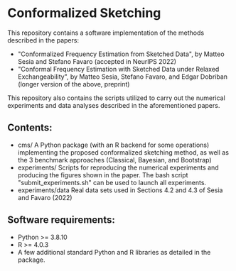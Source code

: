 # Conformalized Sketching

This repository contains a software implementation of the methods described in the papers:
 - "Conformalized Frequency Estimation from Sketched Data", by Matteo Sesia and Stefano Favaro (accepted in NeurIPS 2022)
 - "Conformal Frequency Estimation with Sketched Data under Relaxed Exchangeability", by Matteo Sesia, Stefano Favaro, and Edgar Dobriban (longer version of the above, preprint)


This repository also contains the scripts utilized to carry out the numerical experiments and data analyses described in the aforementioned papers.

## Contents:
 - cms/             A Python package (with an R backend for some operations) implementing the proposed conformalized sketching method, as well as the 3 benchmark approaches (Classical, Bayesian, and Bootstrap)
 - experiments/     Scripts for reproducing the numerical experiments and producing the figures shown in the paper. The bash script "submit_experiments.sh" can be used to launch all experiments.
 - experiments/data Real data sets used in Sections 4.2 and 4.3 of Sesia and Favaro (2022)

## Software requirements:
   - Python >= 3.8.10
   - R >= 4.0.3
   - A few additional standard Python and R libraries as detailed in the package.